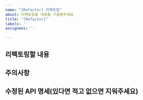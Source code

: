 ```yaml
---
name: "[Refactor] 리팩토링"
about: 리팩토링할 내용을 기술해주세요
title: "[Refactor]"
labels: ''
assignees: ''

---
```


리팩토링할 내용
----------------

주의사항
----------------

수정된 API 명세(있다면 적고 없으면 지워주세요)
-------------------
